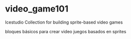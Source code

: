# video_game101
Icestudio Collection for building sprite-based video games

bloques básicos para crear video juegos basados en sprites
